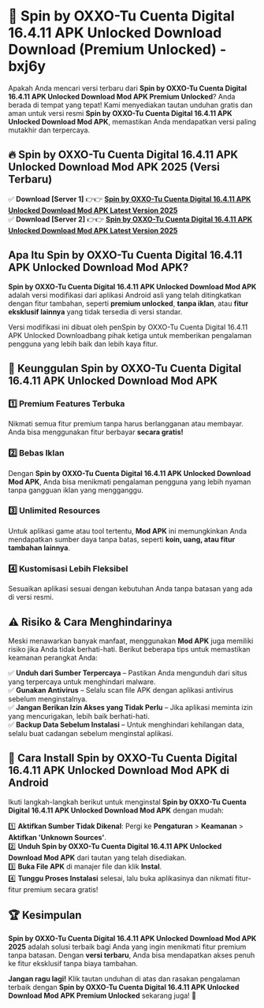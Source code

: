 # 🎯 Spin by OXXO-Tu Cuenta Digital 16.4.11 APK Unlocked Download  Download (Premium Unlocked) -  bxj6y

Apakah Anda mencari versi terbaru dari **Spin by OXXO-Tu Cuenta Digital 16.4.11 APK Unlocked Download Mod APK Premium Unlocked**? Anda berada di tempat yang tepat! Kami menyediakan tautan unduhan gratis dan aman untuk versi resmi **Spin by OXXO-Tu Cuenta Digital 16.4.11 APK Unlocked Download Mod APK**, memastikan Anda mendapatkan versi paling mutakhir dan terpercaya.

## 🔥 Spin by OXXO-Tu Cuenta Digital 16.4.11 APK Unlocked Download Mod APK 2025 (Versi Terbaru)

✅ **Download [Server 1]** 👉👉 [**Spin by OXXO-Tu Cuenta Digital 16.4.11 APK Unlocked Download Mod APK Latest Version 2025**](https://momento.my/?title=Spin_by_OXXO-Tu_Cuenta_Digital_16.4.11_APK_Unlocked_Download)  
✅ **Download [Server 2]** 👉👉 [**Spin by OXXO-Tu Cuenta Digital 16.4.11 APK Unlocked Download Mod APK Latest Version 2025**](https://momento.my/?title=Spin_by_OXXO-Tu_Cuenta_Digital_16.4.11_APK_Unlocked_Download)  

## Apa Itu Spin by OXXO-Tu Cuenta Digital 16.4.11 APK Unlocked Download Mod APK?

**Spin by OXXO-Tu Cuenta Digital 16.4.11 APK Unlocked Download Mod APK** adalah versi modifikasi dari aplikasi Android asli yang telah ditingkatkan dengan fitur tambahan, seperti **premium unlocked**, **tanpa iklan**, atau **fitur eksklusif lainnya** yang tidak tersedia di versi standar.

Versi modifikasi ini dibuat oleh penSpin by OXXO-Tu Cuenta Digital 16.4.11 APK Unlocked Downloadbang pihak ketiga untuk memberikan pengalaman pengguna yang lebih baik dan lebih kaya fitur.

## 🎯 Keunggulan Spin by OXXO-Tu Cuenta Digital 16.4.11 APK Unlocked Download Mod APK

### 1️⃣ Premium Features Terbuka
Nikmati semua fitur premium tanpa harus berlangganan atau membayar. Anda bisa menggunakan fitur berbayar **secara gratis!**

### 2️⃣ Bebas Iklan
Dengan **Spin by OXXO-Tu Cuenta Digital 16.4.11 APK Unlocked Download Mod APK**, Anda bisa menikmati pengalaman pengguna yang lebih nyaman tanpa gangguan iklan yang mengganggu.

### 3️⃣ Unlimited Resources
Untuk aplikasi game atau tool tertentu, **Mod APK** ini memungkinkan Anda mendapatkan sumber daya tanpa batas, seperti **koin, uang, atau fitur tambahan lainnya**.

### 4️⃣ Kustomisasi Lebih Fleksibel
Sesuaikan aplikasi sesuai dengan kebutuhan Anda tanpa batasan yang ada di versi resmi.

## ⚠️ Risiko & Cara Menghindarinya

Meski menawarkan banyak manfaat, menggunakan **Mod APK** juga memiliki risiko jika Anda tidak berhati-hati. Berikut beberapa tips untuk memastikan keamanan perangkat Anda:

✅ **Unduh dari Sumber Terpercaya** – Pastikan Anda mengunduh dari situs yang terpercaya untuk menghindari malware.  
✅ **Gunakan Antivirus** – Selalu scan file APK dengan aplikasi antivirus sebelum menginstalnya.  
✅ **Jangan Berikan Izin Akses yang Tidak Perlu** – Jika aplikasi meminta izin yang mencurigakan, lebih baik berhati-hati.  
✅ **Backup Data Sebelum Instalasi** – Untuk menghindari kehilangan data, selalu buat cadangan sebelum menginstal aplikasi.

## 📌 Cara Install Spin by OXXO-Tu Cuenta Digital 16.4.11 APK Unlocked Download Mod APK di Android

Ikuti langkah-langkah berikut untuk menginstal **Spin by OXXO-Tu Cuenta Digital 16.4.11 APK Unlocked Download Mod APK** dengan mudah:

1️⃣ **Aktifkan Sumber Tidak Dikenal**: Pergi ke **Pengaturan** > **Keamanan** > **Aktifkan 'Unknown Sources'**.  
2️⃣ **Unduh Spin by OXXO-Tu Cuenta Digital 16.4.11 APK Unlocked Download Mod APK** dari tautan yang telah disediakan.  
3️⃣ **Buka File APK** di manajer file dan klik **Instal**.  
4️⃣ **Tunggu Proses Instalasi** selesai, lalu buka aplikasinya dan nikmati fitur-fitur premium secara gratis!

## 🏆 Kesimpulan

**Spin by OXXO-Tu Cuenta Digital 16.4.11 APK Unlocked Download Mod APK 2025** adalah solusi terbaik bagi Anda yang ingin menikmati fitur premium tanpa batasan. Dengan **versi terbaru**, Anda bisa mendapatkan akses penuh ke fitur eksklusif tanpa biaya tambahan.

**Jangan ragu lagi!** Klik tautan unduhan di atas dan rasakan pengalaman terbaik dengan **Spin by OXXO-Tu Cuenta Digital 16.4.11 APK Unlocked Download Mod APK Premium Unlocked** sekarang juga! 🚀
